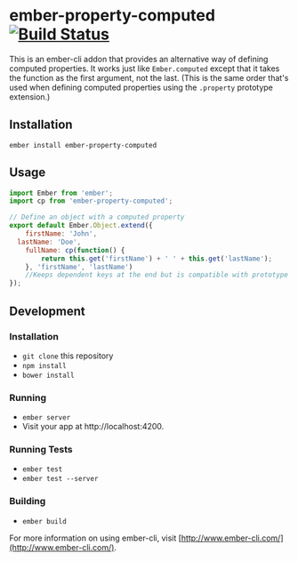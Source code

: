 # ember-property-computed [![Build Status](https://travis-ci.org/pgengler/ember-property-computed.svg?branch=master)](https://travis-ci.org/pgengler/ember-property-computed)

This is an ember-cli addon that provides an alternative way of defining computed properties. It works just like `Ember.computed` except that it takes the function as the first argument, not the last. (This is the same order that's used when defining computed properties using the `.property` prototype extension.)

## Installation
```
ember install ember-property-computed
```

## Usage
```js
import Ember from 'ember';
import cp from 'ember-property-computed';

// Define an object with a computed property
export default Ember.Object.extend({
	firstName: 'John',
  lastName: 'Doe',
	fullName: cp(function() {
		return this.get('firstName') + ' ' + this.get('lastName');
	}, 'firstName', 'lastName') 
	//Keeps dependent keys at the end but is compatible with prototype extensions being disabled. 
});
```

## Development

### Installation

* `git clone` this repository
* `npm install`
* `bower install`

### Running

* `ember server`
* Visit your app at http://localhost:4200.

### Running Tests

* `ember test`
* `ember test --server`

### Building

* `ember build`

For more information on using ember-cli, visit [http://www.ember-cli.com/](http://www.ember-cli.com/).

